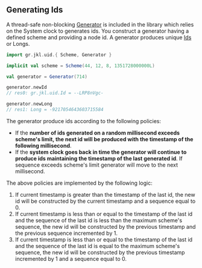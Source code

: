 Generating Ids
--------------

A thread-safe non-blocking [Generator][1] is included in the library which 
relies on the System clock to generates ids. You construct a generator having a 
defined scheme and providing a node id. A generator produces unique [Ids][2] 
or Longs.

```scala
import gr.jkl.uid.{ Scheme, Generator }

implicit val scheme = Scheme(44, 12, 8, 1351728000000L)

val generator = Generator(714)

generator.newId
// res0: gr.jkl.uid.Id = --LRP8nVgc-

generator.newLong
// res1: Long = -9217054643603715584
```

The generator produce ids according to the following policies:

* If the **number of ids generated on a random millisecond exceeds scheme's 
  limit, the next id will be produced with the timestamp of the following 
  millisecond**. 
* If the **system clock goes back in time the generator will continue to produce 
  ids maintaining the timestamp of the last generated id**. If sequence exceeds 
  scheme's limit generator will move to the next millisecond. 

The above policies are implemented by the following logic:

1. If current timestamp is greater than the timestamp of the last id, the new id
   will be constructed by the current timestamp and a sequence equal to 0.
2. If current timestamp is less than or equal to the timestamp of the last id
   and the sequence of the last id is less than the maximum scheme's sequence, 
   the new id will be constructed by the previous timestamp and the previous 
   sequence incremented by 1.
3. If current timestamp is less than or equal to the timestamp of the last id 
   and the sequence of the last id is equal to the maximum scheme's sequence, 
   the new id will be constructed by the previous timestamp incremented by 1 and 
   a sequence equal to 0.

[1]: api/latest/gr/jkl/uid/Generator.html "gr.jkl.uid.Generator"
[2]: api/latest/gr/jkl/uid/Id.html "gr.jkl.uid.Id"
